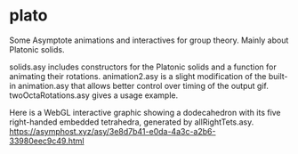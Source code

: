 # plato
Some Asymptote animations and interactives for group theory. Mainly about Platonic solids.

solids.asy includes constructors for the Platonic solids and a function for animating their rotations.
animation2.asy is a slight modification of the built-in animation.asy that allows better control over timing of the output gif. 
twoOctaRotations.asy gives a usage example.

Here is a WebGL interactive graphic showing a dodecahedron with its five right-handed embedded tetrahedra, generated by allRightTets.asy. https://asymphost.xyz/asy/3e8d7b41-e0da-4a3c-a2b6-33980eec9c49.html
